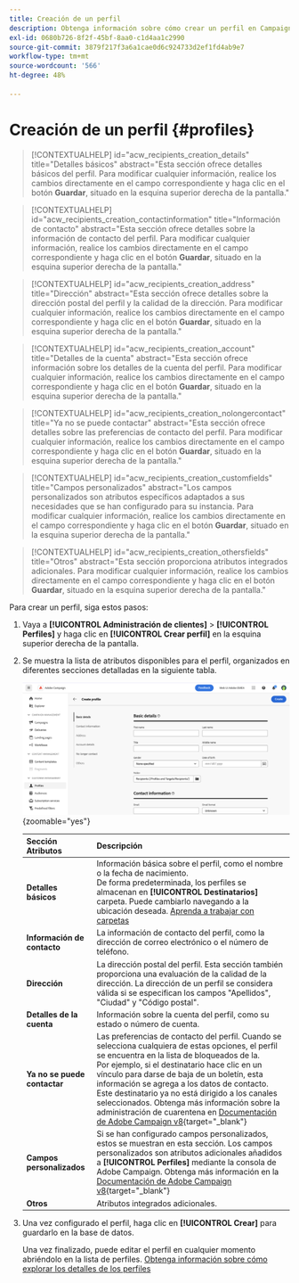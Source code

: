 ```yaml
---
title: Creación de un perfil
description: Obtenga información sobre cómo crear un perfil en Campaign Web.
exl-id: 0680b726-8f2f-45bf-8aa0-c1d4aa1c2990
source-git-commit: 3879f217f3a6a1cae0d6c924733d2ef1fd4ab9e7
workflow-type: tm+mt
source-wordcount: '566'
ht-degree: 48%

---
```


# Creación de un perfil {#profiles}

>[!CONTEXTUALHELP]
>id="acw_recipients_creation_details"
>title="Detalles básicos"
>abstract="Esta sección ofrece detalles básicos del perfil. Para modificar cualquier información, realice los cambios directamente en el campo correspondiente y haga clic en el botón **Guardar**, situado en la esquina superior derecha de la pantalla."

>[!CONTEXTUALHELP]
>id="acw_recipients_creation_contactinformation"
>title="Información de contacto"
>abstract="Esta sección ofrece detalles sobre la información de contacto del perfil. Para modificar cualquier información, realice los cambios directamente en el campo correspondiente y haga clic en el botón **Guardar**, situado en la esquina superior derecha de la pantalla."

>[!CONTEXTUALHELP]
>id="acw_recipients_creation_address"
>title="Dirección"
>abstract="Esta sección ofrece detalles sobre la dirección postal del perfil y la calidad de la dirección. Para modificar cualquier información, realice los cambios directamente en el campo correspondiente y haga clic en el botón **Guardar**, situado en la esquina superior derecha de la pantalla."

>[!CONTEXTUALHELP]
>id="acw_recipients_creation_account"
>title="Detalles de la cuenta"
>abstract="Esta sección ofrece información sobre los detalles de la cuenta del perfil. Para modificar cualquier información, realice los cambios directamente en el campo correspondiente y haga clic en el botón **Guardar**, situado en la esquina superior derecha de la pantalla."

>[!CONTEXTUALHELP]
>id="acw_recipients_creation_nolongercontact"
>title="Ya no se puede contactar"
>abstract="Esta sección ofrece detalles sobre las preferencias de contacto del perfil. Para modificar cualquier información, realice los cambios directamente en el campo correspondiente y haga clic en el botón **Guardar**, situado en la esquina superior derecha de la pantalla."

>[!CONTEXTUALHELP]
>id="acw_recipients_creation_customfields"
>title="Campos personalizados"
>abstract="Los campos personalizados son atributos específicos adaptados a sus necesidades que se han configurado para su instancia. Para modificar cualquier información, realice los cambios directamente en el campo correspondiente y haga clic en el botón **Guardar**, situado en la esquina superior derecha de la pantalla."

>[!CONTEXTUALHELP]
>id="acw_recipients_creation_othersfields"
>title="Otros"
>abstract="Esta sección proporciona atributos integrados adicionales. Para modificar cualquier información, realice los cambios directamente en el campo correspondiente y haga clic en el botón **Guardar**, situado en la esquina superior derecha de la pantalla."

Para crear un perfil, siga estos pasos:

1. Vaya a **[!UICONTROL Administración de clientes]** > **[!UICONTROL Perfiles]** y haga clic en **[!UICONTROL Crear perfil]** en la esquina superior derecha de la pantalla.

1. Se muestra la lista de atributos disponibles para el perfil, organizados en diferentes secciones detalladas en la siguiente tabla.

   ![](assets/create-profile.png){zoomable="yes"}

   | Sección Atributos | Descripción |
   |  ---  |  ---  |
   | **Detalles básicos** | Información básica sobre el perfil, como el nombre o la fecha de nacimiento.<br/>De forma predeterminada, los perfiles se almacenan en **[!UICONTROL Destinatarios]** carpeta. Puede cambiarlo navegando a la ubicación deseada. [Aprenda a trabajar con carpetas](../get-started/permissions.md#folders) |
   | **Información de contacto** | La información de contacto del perfil, como la dirección de correo electrónico o el número de teléfono. |
   | **Dirección** | La dirección postal del perfil. Esta sección también proporciona una evaluación de la calidad de la dirección. La dirección de un perfil se considera válida si se especifican los campos &quot;Apellidos&quot;, &quot;Ciudad&quot; y &quot;Código postal&quot;. |
   | **Detalles de la cuenta** | Información sobre la cuenta del perfil, como su estado o número de cuenta. |
   | **Ya no se puede contactar** | Las preferencias de contacto del perfil. Cuando se selecciona cualquiera de estas opciones, el perfil se encuentra en la lista de bloqueados de la.<br/>Por ejemplo, si el destinatario hace clic en un vínculo para darse de baja de un boletín, esta información se agrega a los datos de contacto. Este destinatario ya no está dirigido a los canales seleccionados. Obtenga más información sobre la administración de cuarentena en [Documentación de Adobe Campaign v8](https://experienceleague.adobe.com/docs/campaign/campaign-v8/send/failures/quarantines.html){target="_blank"} |
   | **Campos personalizados** | Si se han configurado campos personalizados, estos se muestran en esta sección. Los campos personalizados son atributos adicionales añadidos a **[!UICONTROL Perfiles]** mediante la consola de Adobe Campaign. Obtenga más información en la [Documentación de Adobe Campaign v8](https://experienceleague.adobe.com/docs/campaign/campaign-v8/developer/shemas-forms/extend-schema.html){target="_blank"} |
   | **Otros** | Atributos integrados adicionales. |

1. Una vez configurado el perfil, haga clic en **[!UICONTROL Crear]** para guardarlo en la base de datos.

   Una vez finalizado, puede editar el perfil en cualquier momento abriéndolo en la lista de perfiles. [Obtenga información sobre cómo explorar los detalles de los perfiles](profile-view.md)
